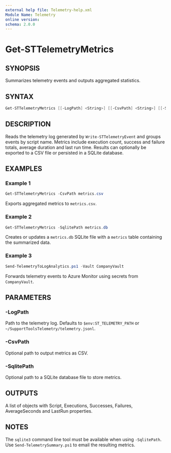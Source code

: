 ```yaml
---
external help file: Telemetry-help.xml
Module Name: Telemetry
online version:
schema: 2.0.0
---
```


# Get-STTelemetryMetrics

## SYNOPSIS
Summarizes telemetry events and outputs aggregated statistics.

## SYNTAX
```powershell
Get-STTelemetryMetrics [[-LogPath] <String>] [[-CsvPath] <String>] [[-SqlitePath] <String>] [<CommonParameters>]
```

## DESCRIPTION
Reads the telemetry log generated by `Write-STTelemetryEvent` and groups events by script name. Metrics include execution count, success and failure totals, average duration and last run time. Results can optionally be exported to a CSV file or persisted in a SQLite database.

## EXAMPLES
### Example 1
```powershell
Get-STTelemetryMetrics -CsvPath metrics.csv
```
Exports aggregated metrics to `metrics.csv`.

### Example 2
```powershell
Get-STTelemetryMetrics -SqlitePath metrics.db
```
Creates or updates a `metrics.db` SQLite file with a `metrics` table containing the summarized data.

### Example 3
```powershell
Send-TelemetryToLogAnalytics.ps1 -Vault CompanyVault
```
Forwards telemetry events to Azure Monitor using secrets from `CompanyVault`.

## PARAMETERS
### -LogPath
Path to the telemetry log. Defaults to `$env:ST_TELEMETRY_PATH` or `~/SupportToolsTelemetry/telemetry.jsonl`.

### -CsvPath
Optional path to output metrics as CSV.

### -SqlitePath
Optional path to a SQLite database file to store metrics.

## OUTPUTS
A list of objects with Script, Executions, Successes, Failures, AverageSeconds and LastRun properties.

## NOTES
The `sqlite3` command line tool must be available when using `-SqlitePath`.
Use `Send-TelemetrySummary.ps1` to email the resulting metrics.
